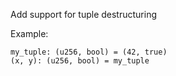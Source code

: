 Add support for tuple destructuring

Example:

```
my_tuple: (u256, bool) = (42, true)
(x, y): (u256, bool) = my_tuple
```
